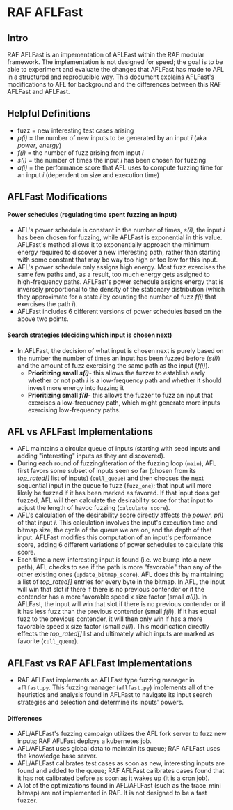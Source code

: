 # RAF AFLFast
## Intro
RAF AFLFast is an impementation of AFLFast within the RAF modular framework. The implementation is not designed for speed; the goal is to be able to experiment and evaluate the changes that AFLFast has made to AFL in a structured and reproducible way. This document explains AFLFast's modifications to AFL for background and the differences between this RAF AFLFast and AFLFast. 
## Helpful Definitions
- fuzz = new interesting test cases arising 
- *p(i)* = the number of new inputs to be generated by an input *i* (aka *power*, *energy*)
- *f(i)* = the number of fuzz arising from input *i*
- *s(i)* = the number of times the input *i* has been chosen for fuzzing 
- *a(i)* = the performance score that AFL uses to compute fuzzing time for an input *i* (dependent on size and execution time)
## AFLFast Modifications
#### Power schedules (regulating time spent fuzzing an input)
- AFL's power schedule is constant in the number of times, *s(i)*, the input *i* has been chosen for fuzzing, while AFLFast is exponential in this value. AFLFast's method allows it to  exponentially approach the minimum energy required to discover a new interesting path, rather than starting with some constant that may be way too high or too low for this input. 
- AFL's power schedule only assigns high energy. Most fuzz exercises the same few paths and, as a result, too much energy gets assigned to high-frequency paths. AFLFast's power schedule assigns energy that is inversely proportional to the density of the stationary distribution (which they approximate for a state *i* by counting the number of fuzz *f(i)* that exercises the path *i*). 
- AFLFast includes 6 different versions of power schedules based on the above two points.
#### Search strategies (deciding which input is chosen next)
- In AFLFast, the decision of what input is chosen next is purely based on the number the number of times an input has been fuzzed before (*s(i)*) and the amount of fuzz exercising the same path as the input (*f(i)*).
	- **Prioritizing small *s(i)***- this allows the fuzzer to establish early whether or not path *i* is a low-frequency path and whether it should invest more energy into fuzzing it 
	- **Prioritizing small *f(i)***- this allows the fuzzer to fuzz an input that exercises a low-frequency path, which might generate more inputs exercising low-frequency paths.
## AFL vs AFLFast Implementations
- AFL maintains a circular queue of inputs (starting with seed inputs and adding "interesting" inputs as they are discovered). 
- During each round of fuzzing/iteration of the fuzzing loop (`main`), AFL first favors some subset of inputs seen so far (chosen from its *top_rated[]* list of inputs) (`cull_queue`) and then chooses the next sequential input in the queue to fuzz (`fuzz_one`); that input will more likely be fuzzed if it has been marked as favored. If that input does get fuzzed, AFL will then calculate the desirability score for that input to adjust the length of havoc fuzzing  (`calculate_score`). 
- AFL's calculation of the desirability score directly affects the *power*, *p(i)* of that input *i*. This calculation involves the input's execution time and bitmap size, the cycle of the queue we are on, and the depth of that input. AFLFast modifies this computation of an input's performance score, adding 6 different variations of power schedules to calculate this score. 
- Each time a new, interesting input is found (i.e. we bump into a new path), AFL checks to see if the path is more "favorable" than any of the other existing ones (`update_bitmap_score`). AFL does this by maintaining a list of *top_rated[]* entries for every byte in the bitmap. In AFL, the input will win that slot if there if there is no previous contender or if the contender has a more favorable speed x size factor (small *a(i)*).  In AFLFast, the input will win that slot if there is no previous contender or if it has less fuzz than the previous contender (small *f(i)*). If it has equal fuzz to the previous contender, it will then only win if has a more favorable speed x size factor (small *a(i)*). This modification directly effects the *top_rated[]* list and ultimately which inputs are marked as favorite (`cull_queue`). 
## AFLFast vs RAF AFLFast Implementations   
- RAF AFLFast implements an AFLFast type fuzzing manager in `aflfast.py`. This fuzzing manager (`aflfast.py`) implements all of the heuristics and analysis found in AFLFast to navigate its input search strategies and selection and determine its inputs' powers. 
#### Differences 
- AFL/AFLFast's fuzzing campaign utilizes the AFL fork server to fuzz new inputs; RAF AFLFast deploys a kubernetes job. 
- AFL/AFLFast uses global data to maintain its queue; RAF AFLFast uses the knowledge base server. 
- AFL/AFLFast calibrates test cases as soon as new, interesting inputs are found and added to the queue; RAF AFLFast calibrates cases found that it has not calibrated before as soon as it wakes up (it is a cron job). 
- A lot of the optimizations found in AFL/AFLFast (such as the trace_mini bitmap) are not implemented in RAF. It is not designed to be a fast fuzzer.
